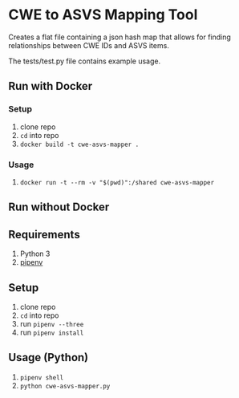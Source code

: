 # CWE to ASVS Mapping Tool

Creates a flat file containing a json hash map that allows for finding relationships between CWE IDs and ASVS items.

The tests/test.py file contains example usage.

## Run with Docker

### Setup

1. clone repo
2. `cd` into repo
3. `docker build -t cwe-asvs-mapper .`

### Usage

1. `docker run -t --rm -v "$(pwd)":/shared cwe-asvs-mapper`

## Run without Docker

## Requirements

1. Python 3
2. [pipenv](https://pipenv-fork.readthedocs.io/en/latest/)

## Setup

1. clone repo
2. `cd` into repo
3. run `pipenv --three`
4. run `pipenv install`

## Usage (Python)

1. `pipenv shell`
2. `python cwe-asvs-mapper.py`